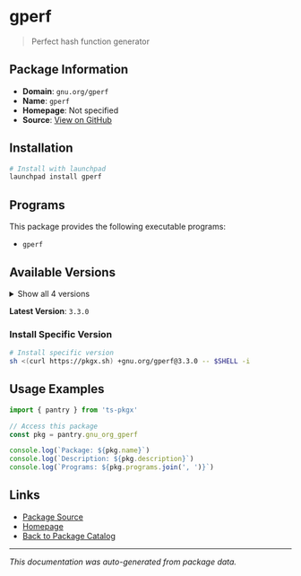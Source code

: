 # gperf

> Perfect hash function generator

## Package Information

- **Domain**: `gnu.org/gperf`
- **Name**: `gperf`
- **Homepage**: Not specified
- **Source**: [View on GitHub](https://github.com/pkgxdev/pantry/tree/main/projects/gnu.org/gperf/package.yml)

## Installation

```bash
# Install with launchpad
launchpad install gperf
```

## Programs

This package provides the following executable programs:

- `gperf`

## Available Versions

<details>
<summary>Show all 4 versions</summary>

- `3.3.0`, `3.2.1`, `3.2.0`, `3.1.0`

</details>

**Latest Version**: `3.3.0`

### Install Specific Version

```bash
# Install specific version
sh <(curl https://pkgx.sh) +gnu.org/gperf@3.3.0 -- $SHELL -i
```

## Usage Examples

```typescript
import { pantry } from 'ts-pkgx'

// Access this package
const pkg = pantry.gnu_org_gperf

console.log(`Package: ${pkg.name}`)
console.log(`Description: ${pkg.description}`)
console.log(`Programs: ${pkg.programs.join(', ')}`)
```

## Links

- [Package Source](https://github.com/pkgxdev/pantry/tree/main/projects/gnu.org/gperf/package.yml)
- [Homepage](#)
- [Back to Package Catalog](../package-catalog.md)

---

*This documentation was auto-generated from package data.*
